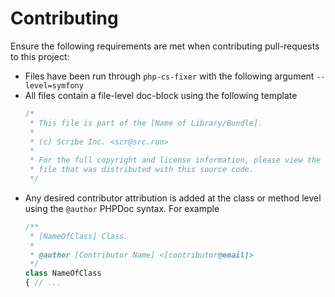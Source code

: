 # Contributing

Ensure the following requirements are met when contributing pull-requests to this project:

- Files have been run through `php-cs-fixer` with the following argument `--level=symfony`
- All files contain a file-level doc-block using the following template
  ```php
  /*
   * This file is part of the [Name of Library/Bundle].
   *
   * (c) Scribe Inc. <scr@src.run>
   *
   * For the full copyright and license information, please view the LICENSE.md
   * file that was distributed with this source code.
   */
  ```
- Any desired contributor attribution is added at the class or method level using the `@author` PHPDoc syntax. For example
  ```php
  /**
   * [NameOfClass] Class.
   *
   * @author [Contributor Name] <[contributor@email]>
   */
  class NameOfClass
  { // ...
  ```
